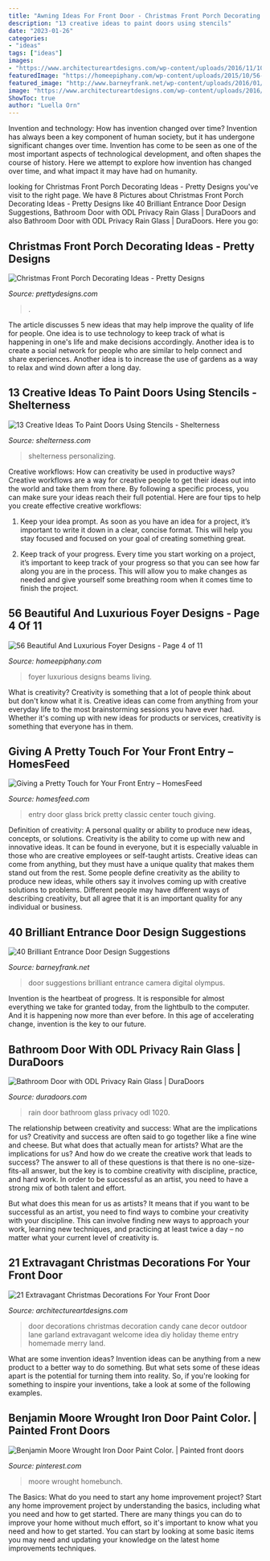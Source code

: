 ```yaml
---
title: "Awning Ideas For Front Door - Christmas Front Porch Decorating Ideas"
description: "13 creative ideas to paint doors using stencils"
date: "2023-01-26"
categories:
- "ideas"
tags: ["ideas"]
images:
- "https://www.architectureartdesigns.com/wp-content/uploads/2016/11/10-41-630x840.jpg"
featuredImage: "https://homeepiphany.com/wp-content/uploads/2015/10/56-Beautiful-And-Luxurious-Foyer-Designs-19.jpg"
featured_image: "http://www.barneyfrank.net/wp-content/uploads/2016/01/Brilliant-Entrance-Door-Design-Suggestions-38.jpg"
image: "https://www.architectureartdesigns.com/wp-content/uploads/2016/11/10-41-630x840.jpg"
ShowToc: true
author: "Luella Orn"
---
```



Invention and technology: How has invention changed over time?
Invention has always been a key component of human society, but it has undergone significant changes over time. Invention has come to be seen as one of the most important aspects of technological development, and often shapes the course of history. Here we attempt to explore how invention has changed over time, and what impact it may have had on humanity.

	

		
looking for Christmas Front Porch Decorating Ideas - Pretty Designs you've visit to the right page. We have 8 Pictures about Christmas Front Porch Decorating Ideas - Pretty Designs like 40 Brilliant Entrance Door Design Suggestions, Bathroom Door with ODL Privacy Rain Glass | DuraDoors and also Bathroom Door with ODL Privacy Rain Glass | DuraDoors. Here you go:
		
    
## Christmas Front Porch Decorating Ideas - Pretty Designs

<img loading=lazy src="https://www.prettydesigns.com/wp-content/uploads/2014/11/Large-Wreath-for-Front-Porch.jpg" onerror="this.onerror=null;this.src='https://tse1.mm.bing.net/th?id=OIP.nvvr-AwKjVvvhX-7GSteIwAAAA&amp;pid=15.1';" alt="Christmas Front Porch Decorating Ideas - Pretty Designs">

_Source: prettydesigns.com_

>. 

	

The article discusses 5 new ideas that may help improve the quality of life for people. One idea is to use technology to keep track of what is happening in one's life and make decisions accordingly. Another idea is to create a social network for people who are similar to help connect and share experiences. Another idea is to increase the use of gardens as a way to relax and wind down after a long day.

    
## 13 Creative Ideas To Paint Doors Using Stencils - Shelterness

<img loading=lazy src="https://i.shelterness.com/decorating-doors-with-stencils-6.jpg" onerror="this.onerror=null;this.src='https://tse4.mm.bing.net/th?id=OIP.drVYAIkvCbb0LWTvdXAUdQAAAA&amp;pid=15.1';" alt="13 Creative Ideas To Paint Doors Using Stencils - Shelterness">

_Source: shelterness.com_

>shelterness personalizing. 

	

Creative workflows: How can creativity be used in productive ways?
Creative workflows are a way for creative people to get their ideas out into the world and take them from there. By following a specific process, you can make sure your ideas reach their full potential. Here are four tips to help you create effective creative workflows:
1. Keep your idea prompt. As soon as you have an idea for a project, it’s important to write it down in a clear, concise format. This will help you stay focused and focused on your goal of creating something great.

2. Keep track of your progress. Every time you start working on a project, it’s important to keep track of your progress so that you can see how far along you are in the process. This will allow you to make changes as needed and give yourself some breathing room when it comes time to finish the project.


    
## 56 Beautiful And Luxurious Foyer Designs - Page 4 Of 11

<img loading=lazy src="https://homeepiphany.com/wp-content/uploads/2015/10/56-Beautiful-And-Luxurious-Foyer-Designs-19.jpg" onerror="this.onerror=null;this.src='https://tse3.mm.bing.net/th?id=OIP.6VFW1-DLjicUEQfnFDAdbAHaLJ&amp;pid=15.1';" alt="56 Beautiful And Luxurious Foyer Designs - Page 4 of 11">

_Source: homeepiphany.com_

>foyer luxurious designs beams living. 

	

What is creativity?
Creativity is something that a lot of people think about but don't know what it is. Creative ideas can come from anything from your everyday life to the most brainstorming sessions you have ever had. Whether it's coming up with new ideas for products or services, creativity is something that everyone has in them.

    
## Giving A Pretty Touch For Your Front Entry – HomesFeed

<img loading=lazy src="http://homesfeed.com/wp-content/uploads/2015/02/black-framed-door-with-glass-center-stylish-black-wall-mounted-lantern-white-posts-brick-front-wall-simple-black-house-number-classic-black-doorknob.jpg" onerror="this.onerror=null;this.src='https://tse3.mm.bing.net/th?id=OIP.vIjHS_hUCeLUpvt1WGPVBgHaJ4&amp;pid=15.1';" alt="Giving a Pretty Touch for Your Front Entry – HomesFeed">

_Source: homesfeed.com_

>entry door glass brick pretty classic center touch giving. 

	

Definition of creativity: A personal quality or ability to produce new ideas, concepts, or solutions.
Creativity is the ability to come up with new and innovative ideas. It can be found in everyone, but it is especially valuable in those who are creative employees or self-taught artists. Creative ideas can come from anything, but they must have a unique quality that makes them stand out from the rest. Some people define creativity as the ability to produce new ideas, while others say it involves coming up with creative solutions to problems. Different people may have different ways of describing creativity, but all agree that it is an important quality for any individual or business.

    
## 40 Brilliant Entrance Door Design Suggestions

<img loading=lazy src="http://www.barneyfrank.net/wp-content/uploads/2016/01/Brilliant-Entrance-Door-Design-Suggestions-38.jpg" onerror="this.onerror=null;this.src='https://tse4.mm.bing.net/th?id=OIP.R7rQgj8fF9rO7l0M4xlrlQHaJ4&amp;pid=15.1';" alt="40 Brilliant Entrance Door Design Suggestions">

_Source: barneyfrank.net_

>door suggestions brilliant entrance camera digital olympus. 

	

Invention is the heartbeat of progress. It is responsible for almost everything we take for granted today, from the lightbulb to the computer. And it is happening now more than ever before. In this age of accelerating change, invention is the key to our future.

    
## Bathroom Door With ODL Privacy Rain Glass | DuraDoors

<img loading=lazy src="http://duradoors.com/wp-content/uploads/2015/06/Rain.jpg" onerror="this.onerror=null;this.src='https://tse1.mm.bing.net/th?id=OIP.uHbxhtM__WdEAWIVOMaBSgHaJ4&amp;pid=15.1';" alt="Bathroom Door with ODL Privacy Rain Glass | DuraDoors">

_Source: duradoors.com_

>rain door bathroom glass privacy odl 1020. 

	

The relationship between creativity and success: What are the implications for us?
Creativity and success are often said to go together like a fine wine and cheese. But what does that actually mean for artists? What are the implications for us? And how do we create the creative work that leads to success?
The answer to all of these questions is that there is no one-size-fits-all answer, but the key is to combine creativity with discipline, practice, and hard work. In order to be successful as an artist, you need to have a strong mix of both talent and effort.

But what does this mean for us as artists? It means that if you want to be successful as an artist, you need to find ways to combine your creativity with your discipline. This can involve finding new ways to approach your work, learning new techniques, and practicing at least twice a day – no matter what your current level of creativity is.

    
## 21 Extravagant Christmas Decorations For Your Front Door

<img loading=lazy src="https://www.architectureartdesigns.com/wp-content/uploads/2016/11/10-41-630x840.jpg" onerror="this.onerror=null;this.src='https://tse4.mm.bing.net/th?id=OIP.lVf5Stvhz_8XdW0LylHXGAHaJ4&amp;pid=15.1';" alt="21 Extravagant Christmas Decorations For Your Front Door">

_Source: architectureartdesigns.com_

>door decorations christmas decoration candy cane decor outdoor lane garland extravagant welcome idea diy holiday theme entry homemade merry land. 

	

What are some invention ideas?
Invention ideas can be anything from a new product to a better way to do something. But what sets some of these ideas apart is the potential for turning them into reality. So, if you're looking for something to inspire your inventions, take a look at some of the following examples.

    
## Benjamin Moore Wrought Iron Door Paint Color. | Painted Front Doors

<img loading=lazy src="https://i.pinimg.com/736x/6e/88/f8/6e88f8176a7a90ef0066e575f8700323.jpg" onerror="this.onerror=null;this.src='https://tse1.mm.bing.net/th?id=OIP.AZpU2PUG5LVAJalCyxMPdwHaLH&amp;pid=15.1';" alt="Benjamin Moore Wrought Iron Door Paint Color. | Painted front doors">

_Source: pinterest.com_

>moore wrought homebunch. 

	

The Basics: What do you need to start any home improvement project?
Start any home improvement project by understanding the basics, including what you need and how to get started. There are many things you can do to improve your home without much effort, so it's important to know what you need and how to get started. You can start by looking at some basic items you may need and updating your knowledge on the latest home improvements techniques.


